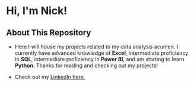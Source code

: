 # Hi, I'm Nick!
  
## About This Repository

* Here I will house my projects related to my data analysis acumen. I currently have advanced knowledge of **Excel**, intermediate proficiency in **SQL**, intermediate proficiency in **Power BI**, and am starting to learn **Python**. Thanks for reading and checking out my projects!

* Check out my [LinkedIn here.](https://www.linkedin.com/in/nickrozga/)
